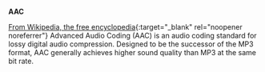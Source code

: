 <!-- markdownlint-disable MD041-->
**AAC**<br>

[From Wikipedia, the free encyclopedia](https://en.wikipedia.org/wiki/Advanced_Audio_Coding){:target="\_blank" rel="noopener noreferrer"}
Advanced Audio Coding (AAC) is an audio coding standard for lossy digital audio compression. Designed to be the successor of the MP3 format, AAC generally achieves higher sound quality than MP3 at the same bit rate.
<!-- markdownlint-enable MD041-->
